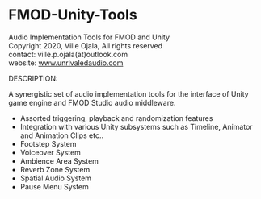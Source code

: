 # FMOD-Unity-Tools
Audio Implementation Tools for FMOD and Unity\
Copyright 2020, Ville Ojala, All rights reserved\
contact: ville.p.ojala(at)outlook.com\
website: www.unrivaledaudio.com

DESCRIPTION:

A synergistic set of audio implementation tools for the interface of Unity game engine and FMOD Studio audio middleware.

- Assorted triggering, playback and randomization features
- Integration with various Unity subsystems such as Timeline, Animator and Animation Clips etc..
- Footstep System
- Voiceover System
- Ambience Area System
- Reverb Zone System
- Spatial Audio System
- Pause Menu System

